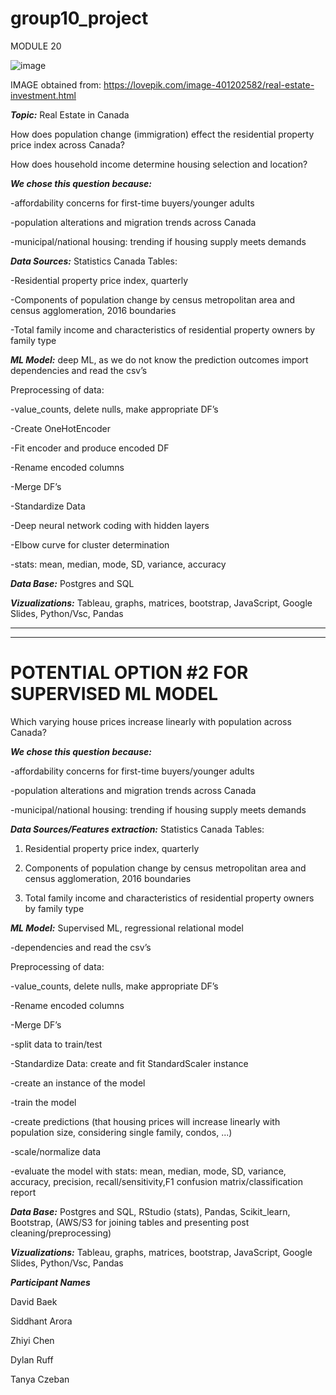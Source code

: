 # group10_project

MODULE 20

![image](https://user-images.githubusercontent.com/90135381/158727737-2db68a11-9ee9-40e7-986e-71c8bb8369c7.png)

IMAGE obtained from: https://lovepik.com/image-401202582/real-estate-investment.html

***Topic:*** Real Estate in Canada

How does population change (immigration) effect the residential property price index across Canada?

How does household income determine housing selection and location?

***We chose this question because:***

-affordability concerns for first-time buyers/younger adults

-population alterations and migration trends across Canada

-municipal/national housing: trending if housing supply meets demands

***Data Sources:*** Statistics Canada
Tables:

-Residential property price index, quarterly

-Components of population change by census metropolitan area and census agglomeration, 2016 boundaries

-Total family income and characteristics of residential property owners by family type



***ML Model:*** deep ML, as we do not know the prediction outcomes import dependencies and read the csv’s

Preprocessing of data:  

-value_counts, delete nulls, make appropriate DF’s

-Create OneHotEncoder

-Fit encoder and produce encoded DF

-Rename encoded columns

-Merge DF’s

-Standardize Data

-Deep neural network coding with hidden layers

-Elbow curve for cluster determination

-stats: mean, median, mode, SD, variance, accuracy

***Data Base:*** Postgres and SQL


***Vizualizations:*** Tableau, graphs, matrices, bootstrap, JavaScript, Google Slides, Python/Vsc, Pandas
________________
________________

# POTENTIAL OPTION #2 FOR SUPERVISED ML MODEL

Which varying house prices increase linearly with population across Canada?

***We chose this question because:***

-affordability concerns for first-time buyers/younger adults

-population alterations and migration trends across Canada

-municipal/national housing: trending if housing supply meets demands

***Data Sources/Features extraction:*** Statistics Canada Tables:

1. Residential property price index, quarterly

2. Components of population change by census metropolitan area and census agglomeration, 2016 boundaries

3. Total family income and characteristics of residential property owners by family type

***ML Model:*** Supervised ML, regressional relational model

-dependencies and read the csv’s

Preprocessing of data:  

-value_counts, delete nulls, make appropriate DF’s

-Rename encoded columns

-Merge DF’s

-split data to train/test

-Standardize Data: create and fit StandardScaler instance

-create an instance of the model

-train the model

-create predictions (that housing prices will increase linearly with population size, considering single family, condos, ...)

-scale/normalize data

-evaluate the model with stats: mean, median, mode, SD, variance, accuracy, precision, recall/sensitivity,F1 confusion matrix/classification report

***Data Base:*** Postgres and SQL, RStudio (stats), Pandas, Scikit_learn, Bootstrap, (AWS/S3 for joining tables and presenting post cleaning/preprocessing)

***Vizualizations:*** Tableau, graphs, matrices, bootstrap, JavaScript, Google Slides, Python/Vsc, Pandas

***Participant Names*** 

David Baek

Siddhant Arora

Zhiyi Chen

Dylan Ruff

Tanya Czeban
